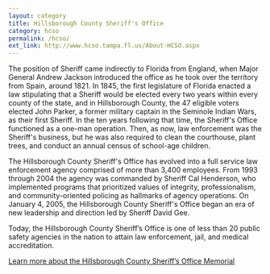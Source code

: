 ```yaml
---
layout: category
title: Hillsborough County Sheriff's Office
category: hcso
permalink: /hcso/
ext_link: http://www.hcso.tampa.fl.us/About-HCSO.aspx
---
```


The position of Sheriff came indirectly to Florida from England, when Major General Andrew Jackson introduced the office as he took over the territory from Spain, around 1821. In 1845, the first legislature of Florida enacted a law stipulating that a Sheriff would be elected every two years within every county of the state, and in Hillsborough County, the 47 eligible voters elected John Parker, a former military captain in the Seminole Indian Wars, as their first Sheriff. In the ten years following that time, the Sheriff's Office functioned as a one-man operation. Then, as now, law enforcement was the Sheriff's business, but he was also required to clean the courthouse, plant trees, and conduct an annual census of school-age children.

The Hillsborough County Sheriff's Office has evolved into a full service law enforcement agency comprised of more than 3,400 employees. From 1993 through 2004 the agency was commanded by Sheriff Cal Henderson, who implemented programs that prioritized values of integrity, professionalism, and community-oriented policing as hallmarks of agency operations. On January 4, 2005, the Hillsborough County Sheriff's Office began an era of new leadership and direction led by Sheriff David Gee.

Today, the Hillsborough County Sheriff’s Office is one of less than 20 public safety agencies in the nation to attain law enforcement, jail, and medical accreditation.

[Learn more about the Hillsborough County Sheriff’s Office Memorial](http://www.hcso.tampa.fl.us/About-HCSO/Memorial.aspx)
